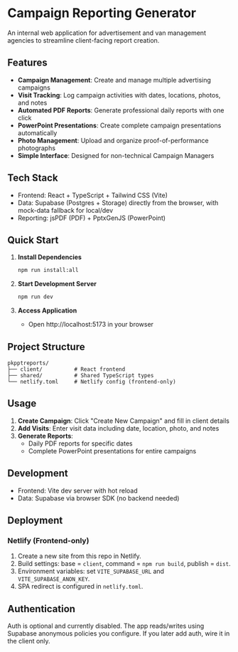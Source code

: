 # Campaign Reporting Generator

An internal web application for advertisement and van management agencies to streamline client-facing report creation.

## Features

- **Campaign Management**: Create and manage multiple advertising campaigns
- **Visit Tracking**: Log campaign activities with dates, locations, photos, and notes
- **Automated PDF Reports**: Generate professional daily reports with one click
- **PowerPoint Presentations**: Create complete campaign presentations automatically
- **Photo Management**: Upload and organize proof-of-performance photographs
- **Simple Interface**: Designed for non-technical Campaign Managers

## Tech Stack

- Frontend: React + TypeScript + Tailwind CSS (Vite)
- Data: Supabase (Postgres + Storage) directly from the browser, with mock-data fallback for local/dev
- Reporting: jsPDF (PDF) + PptxGenJS (PowerPoint)

## Quick Start

1. **Install Dependencies**
   ```bash
   npm run install:all
   ```

2. **Start Development Server**
   ```bash
   npm run dev
   ```

3. **Access Application**
   - Open http://localhost:5173 in your browser

## Project Structure

```
pkpptreports/
├── client/          # React frontend
├── shared/          # Shared TypeScript types
└── netlify.toml     # Netlify config (frontend-only)
```

## Usage

1. **Create Campaign**: Click "Create New Campaign" and fill in client details
2. **Add Visits**: Enter visit data including date, location, photo, and notes
3. **Generate Reports**: 
   - Daily PDF reports for specific dates
   - Complete PowerPoint presentations for entire campaigns

## Development

- Frontend: Vite dev server with hot reload
- Data: Supabase via browser SDK (no backend needed)

## Deployment

### Netlify (Frontend-only)
1) Create a new site from this repo in Netlify.
2) Build settings: base = `client`, command = `npm run build`, publish = `dist`.
3) Environment variables: set `VITE_SUPABASE_URL` and `VITE_SUPABASE_ANON_KEY`.
4) SPA redirect is configured in `netlify.toml`.

## Authentication

Auth is optional and currently disabled. The app reads/writes using Supabase anonymous policies you configure. If you later add auth, wire it in the client only.
